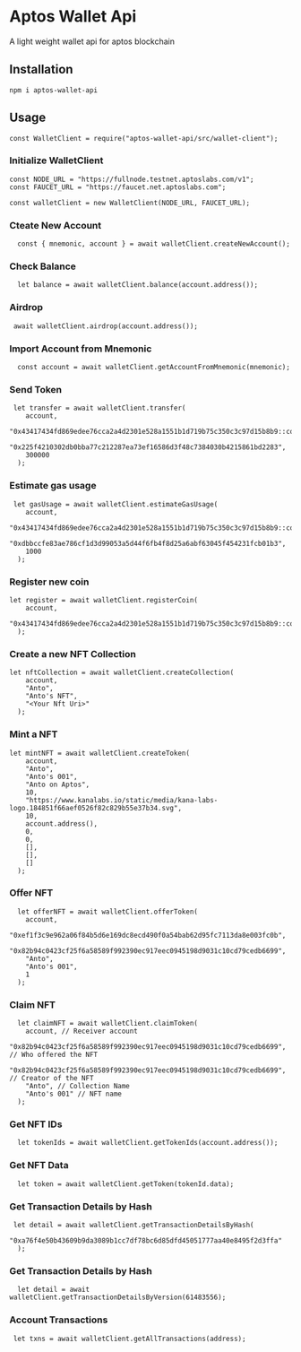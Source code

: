 # Aptos Wallet Api

A light weight wallet api for aptos blockchain

## Installation
```
npm i aptos-wallet-api
```
## Usage
```
const WalletClient = require("aptos-wallet-api/src/wallet-client");
```

### Initialize WalletClient

```
const NODE_URL = "https://fullnode.testnet.aptoslabs.com/v1";
const FAUCET_URL = "https://faucet.net.aptoslabs.com";

const walletClient = new WalletClient(NODE_URL, FAUCET_URL);
```

### Cteate New Account

```
  const { mnemonic, account } = await walletClient.createNewAccount();
```

### Check Balance

```
  let balance = await walletClient.balance(account.address());
```

### Airdrop

```
 await walletClient.airdrop(account.address());
```

### Import Account from Mnemonic

```
  const account = await walletClient.getAccountFromMnemonic(mnemonic);
```

### Send Token

```
 let transfer = await walletClient.transfer(
    account,
    "0x43417434fd869edee76cca2a4d2301e528a1551b1d719b75c350c3c97d15b8b9::coins::BTC",
    "0x225f4210302db0bba77c212287ea73ef16586d3f48c7384030b4215861bd2283",
    300000
  );
```

### Estimate gas usage

```
 let gasUsage = await walletClient.estimateGasUsage(
    account,
    "0x43417434fd869edee76cca2a4d2301e528a1551b1d719b75c350c3c97d15b8b9::coins::BTC",
    "0xdbbccfe83ae786cf1d3d99053a5d44f6fb4f8d25a6abf63045f454231fcb01b3",
    1000
  );
```

### Register new coin

```
let register = await walletClient.registerCoin(
    account,
    "0x43417434fd869edee76cca2a4d2301e528a1551b1d719b75c350c3c97d15b8b9::coins::BTC"
  );
```

### Create a new NFT Collection

```
let nftCollection = await walletClient.createCollection(
    account,
    "Anto",
    "Anto's NFT",
    "<Your Nft Uri>"
  );
```

### Mint a NFT

```
let mintNFT = await walletClient.createToken(
    account,
    "Anto",
    "Anto's 001",
    "Anto on Aptos",
    10,
    "https://www.kanalabs.io/static/media/kana-labs-logo.184851f66aef0526f82c829b55e37b34.svg",
    10,
    account.address(),
    0,
    0,
    [],
    [],
    []
  );
```

### Offer NFT

```
  let offerNFT = await walletClient.offerToken(
    account,
    "0xef1f3c9e962a06f84b5d6e169dc8ecd490f0a54bab62d95fc7113da8e003fc0b",
    "0x82b94c0423cf25f6a58589f992390ec917eec0945198d9031c10cd79cedb6699",
    "Anto",
    "Anto's 001",
    1
  );
```

### Claim NFT

```
  let claimNFT = await walletClient.claimToken(
    account, // Receiver account
    "0x82b94c0423cf25f6a58589f992390ec917eec0945198d9031c10cd79cedb6699", // Who offered the NFT
    "0x82b94c0423cf25f6a58589f992390ec917eec0945198d9031c10cd79cedb6699", // Creator of the NFT
    "Anto", // Collection Name
    "Anto's 001" // NFT name
  );
```

### Get NFT IDs

```
  let tokenIds = await walletClient.getTokenIds(account.address());
```

### Get NFT Data

```
  let token = await walletClient.getToken(tokenId.data);
```

### Get Transaction Details by Hash

```
 let detail = await walletClient.getTransactionDetailsByHash(
    "0xa76f4e50b43609b9da3089b1cc7df78bc6d85dfd45051777aa40e8495f2d3ffa"
  );
```

### Get Transaction Details by Hash

```
  let detail = await walletClient.getTransactionDetailsByVersion(61483556);
```

### Account Transactions

```
 let txns = await walletClient.getAllTransactions(address);
```
